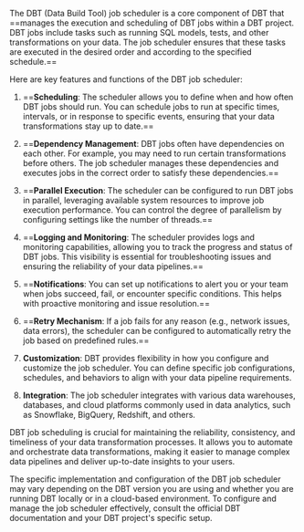 The DBT (Data Build Tool) job scheduler is a core component of DBT that ==manages the execution and scheduling of DBT jobs within a DBT project. DBT jobs include tasks such as running SQL models, tests, and other transformations on your data. The job scheduler ensures that these tasks are executed in the desired order and according to the specified schedule.==

Here are key features and functions of the DBT job scheduler:

1. ==**Scheduling**: The scheduler allows you to define when and how often DBT jobs should run. You can schedule jobs to run at specific times, intervals, or in response to specific events, ensuring that your data transformations stay up to date.==

2. ==**Dependency Management**: DBT jobs often have dependencies on each other. For example, you may need to run certain transformations before others. The job scheduler manages these dependencies and executes jobs in the correct order to satisfy these dependencies.==

3. ==**Parallel Execution**: The scheduler can be configured to run DBT jobs in parallel, leveraging available system resources to improve job execution performance. You can control the degree of parallelism by configuring settings like the number of threads.==

4. ==**Logging and Monitoring**: The scheduler provides logs and monitoring capabilities, allowing you to track the progress and status of DBT jobs. This visibility is essential for troubleshooting issues and ensuring the reliability of your data pipelines.==

5. ==**Notifications**: You can set up notifications to alert you or your team when jobs succeed, fail, or encounter specific conditions. This helps with proactive monitoring and issue resolution.==

6. ==**Retry Mechanism**: If a job fails for any reason (e.g., network issues, data errors), the scheduler can be configured to automatically retry the job based on predefined rules.==

7. **Customization**: DBT provides flexibility in how you configure and customize the job scheduler. You can define specific job configurations, schedules, and behaviors to align with your data pipeline requirements.

8. **Integration**: The job scheduler integrates with various data warehouses, databases, and cloud platforms commonly used in data analytics, such as Snowflake, BigQuery, Redshift, and others.

DBT job scheduling is crucial for maintaining the reliability, consistency, and timeliness of your data transformation processes. It allows you to automate and orchestrate data transformations, making it easier to manage complex data pipelines and deliver up-to-date insights to your users.

The specific implementation and configuration of the DBT job scheduler may vary depending on the DBT version you are using and whether you are running DBT locally or in a cloud-based environment. To configure and manage the job scheduler effectively, consult the official DBT documentation and your DBT project's specific setup.